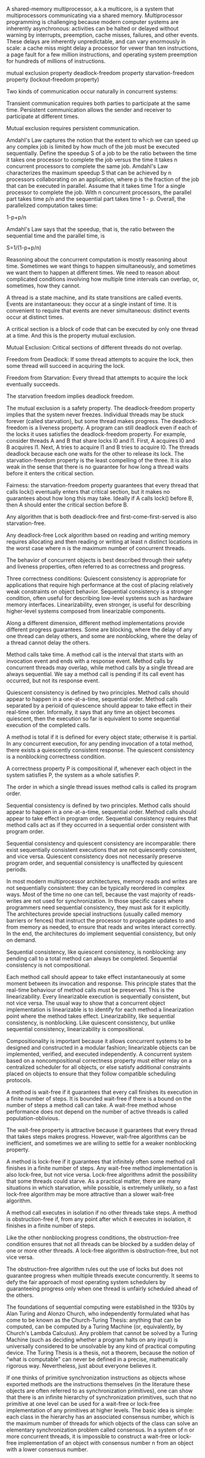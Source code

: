 A shared-memory multiprocessor, a.k.a multicore, is a system that multiprocessors communicating via a shared memory. 
Multiprocessor programming is challenging because modern computer systems are inherently asynchronous: 
activities can be halted or delayed without warning by interrupts, preemption, cache misses, failures, 
and other events. These delays are inherently unpredictable, and can vary enormously in scale: 
a cache miss might delay a processor for vewer than ten instructions, a page fault for a few million 
instructions, and operating system preemption for hundreds of millions of instructions.

mutual exclusion property
deadlock-freedom property
starvation-freedom property (lockout-freedom property)

Two kinds of communication occur naturally in concurrent systems:

Transient communication requires both parties to participate at the same time.
Persistent communication allows the sender and receiver to participate at different times.

Mutual exclusion requires persistent communication.

Amdahl's Law captures the notion that the extent to which we can speed up any 
complex job is limited by how much of the job must be executed sequentially.
Define the speedup S of a job to be the ratio between the time it takes one 
processor to complete the job versus the time it takes n concurrent processors 
to complete the same job. Amdahl's Law characterizes the maximum speedup S that 
can be achieved by n processors collaborating on an application, where p is the 
fraction of the job that can be executed in parallel. Assume that it takes time 
1 for a single processor to complete the job. With n concurrent processors, the 
parallel part takes time p/n and the sequential part takes time 1 - p. Overall, 
the parallelized computation takes time: 

1-p+p/n

Amdahl's Law says that the speedup, that is, the ratio between the sequential 
time and the parallel time, is 

S=1/(1-p+p/n)

Reasoning about the concurrent computation is mostly reasoning about time. Sometimes 
we want things to happen simultaneously, and sometimes we want them to happen at 
different times. We need to reason about complicated conditions involving how 
multiple time intervals can overlap, or, sometimes, how they cannot.

A thread is a state machine, and its state transitions are called events. Events are 
instantaneous: they occur at a single instant of time. It is convenient to require 
that events are never simultaneous: distinct events occur at distinct times.

A critical section is a block of code that can be executed by only one thread at a 
time. And this is the property mutual exclusion.

Mutual Exclusion: Critical sections of different threads do not overlap.

Freedom from Deadlock: If some thread attempts to acquire the lock, then some thread will 
succeed in acquiring the lock.

Freedom from Starvation: Every thread that attempts to acquire the lock eventually succeeds.

The starvation freedom implies deadlock freedom.

The mutual exclusion is a safety property. The deadlock-freedom property implies that the 
system never freezes. Individual threads may be stuck forever (called starvation), but some 
thread makes progress. The deadlock-freedom is a liveness property. A program can still 
deadlock even if each of the locks it uses satisfies the deadlock-freedom property. For 
example, consider threads A and B that share locks l0 and l1. First, A acquires l0 and B 
acquires l1. Next, A tries to acquire l1 and B tries to acquire l0. The threads deadlock 
because each one waits for the other to release its lock. The starvation-freedom property 
is the least compelling of the three. It is also weak in the sense that there is no 
guarantee for how long a thread waits before it enters the critical section.

Fairness: the starvation-freedom property guarantees that every thread that calls lock() 
eventually enters that critical section, but it makes no guarantees about how long this 
may take. Ideally if A calls lock() before B, then A should enter the critical section 
before B.

Any algorithm that is both deadlock-free and first-come-first-served is also starvation-free.

Any deadlock-free Lock algorithm based on reading and writing memory requires allocating and 
then reading or writing at least n distinct locations in the worst case where n is the 
maximum number of concurrent threads.

The behavior of concurrent objects is best described through their safety and liveness properties, 
often referred to as correctness and progress.

Three correctness conditions: Quiescent consistency is appropriate for applications that require high 
performance at the cost of placing relatively weak constraints on object behavior. Sequential consistency 
is a stronger condition, often useful for describing low-level systems such as hardware memory 
interfaces. Linearizability, even stronger, is useful for describing higher-level systems composed from 
linearizable components.

Along a different dimension, different method implementations provide different progress guarantees. 
Some are blocking, where the delay of any one thread can delay others, and some are nonblocking, 
where the delay of a thread cannot delay the others.

Method calls take time. A method call is the interval that starts with an invocation event and ends with 
a response event. Method calls by concurrent threads may overlap, while method calls by a single thread are 
always sequential. We say a method call is pending if its call event has occurred, but not its response event.

Quiescent consistency is defined by two principles. Method calls should appear to happen in a one-at-a-time, 
sequential order. Method calls separated by a perioid of quiescence should appear to take effect in 
their real-time order. Informally, it says that any time an object becomes quiescent, then the execution 
so far is equivalent to some sequential execution of the completed calls.

A method is total if it is defined for every object state; otherwise it is partial. In any concurrent 
execution, for any pending invocation of a total method, there exists a quiescently consistent response. 
The quiescent consistency is a nonblocking correctness condition.

A correctness property P is compositional if, whenever each object in the system satisfies P, the 
system as a whole satisfies P. 

The order in which a single thread issues method calls is called its program order.

Sequential consistency is defined by two principles. Method calls should appear to happen in a one-at-a-time, 
sequential order. Method calls should appear to take effect in program order. Sequential consistency 
requires that method calls act as if they occurred in a sequential order consistent with program order.

Sequential consistency and quiescent consistency are incomparable: there exist sequentially 
consistent executions that are not quiescently consistent, and vice versa. Quiescent consistency does 
not necessarily preserve program order, and sequential consistency is unaffected by quiescent periods.

In most modern multiprocessor architectures, memory reads and writes are not sequentially 
consistent: they can be typically reordered in complex ways. Most of the time no one can tell, 
because the vast majority of reads-writes are not used for synchronization. In those specific 
cases where programmers need sequential consistency, they must ask for it explicitly. The 
architectures provide special instructions (usually called memory barriers or fences) that 
instruct the processor to propagate updates to and from memory as needed, to ensure that 
reads and writes interact correctly. In the end, the architectures do implement sequential 
consistency, but only on demand.

Sequential consistency, like quiescent consistency, is nonblocking: any pending call to 
a total method can always be completed. Sequential consistency is not compositional.

Each method call should appear to take effect instantaneously at some moment between its 
invocation and response. This principle states that the real-time behaviour of method 
calls must be preserved. This is the linearizability. Every linearizable execution is 
sequentially consistent, but not vice versa. The usual way to show that a concurrent object 
implementation is linearizable is to identify for each method a linearization point where 
the method takes effect. Linearizability, like sequential consistency, is nonblocking. 
Like quiescent consistency, but unlike sequential consistency, linearizability is 
compositional.

Compositionality is important because it allows concurrent systems to be designed and 
constructed in a modular fashion; linearizable objects can be implemented, verified, and 
executed independently. A concurrent system based on a noncompositional correctness 
property must either relay on a centralized scheduler for all objects, or else satisfy 
additional constraints placed on objects to ensure that they follow compatible 
scheduling protocols.

A method is wait-free if it guarantees that every call finishes its execution in a finite 
number of steps. It is bounded wait-free if there is a bound on the number of steps a 
method call can take. A wait-free method whose performance does not depend on the number 
of active threads is called population-oblivious.

The wait-free property is attractive because it guarantees that every thread that takes 
steps makes progress. However, wait-free algorithms can be inefficient, and sometimes 
we are willing to settle for a weaker nonblocking property.

A method is lock-free if it guarantees that infinitely often some method call finishes in 
a finite number of steps. Any wait-free method implementation is also lock-free, but not 
vice versa. Lock-free algorithms admit the possibility that some threads could starve. 
As a practical matter, there are many situations in which starvation, while possible, is 
extremely unlikely, so a fast lock-free algorithm may be more attractive than a slower 
wait-free algorithm.

A method call executes in isolation if no other threads take steps. A method is obstruction-free 
if, from any point after which it executes in isolation, it finishes in a finite number of steps.

Like the other nonblocking progress conditions, the obstruction-free condition ensures that not 
all threads can be blocked by a sudden delay of one or more other threads. A lock-free algorithm 
is obstruction-free, but not vice versa.

The obstruction-free algorithm rules out the use of locks but does not guarantee progress 
when multiple threads execute concurrently. It seems to defy the fair approach of most 
operating system schedulers by guaranteeing progress only when one thread is unfairly 
scheduled ahead of the others.

The foundations of sequential computing were established in the 1930s by Alan Turing 
and Alonzo Church, who independently formulated what has come to be known as the 
Church-Turing Thesis: anything that can be computed, can be computed by a Turing 
Machine (or, equivalently, by Church's Lambda Calculus). Any problem that cannot be 
solved by a Turing Machine (such as deciding whether a program halts on any input) is 
universally considered to be unsolvable by any kind of practical computing device. 
The Turing Thesis is a thesis, not a theorem, because the notion of "what is computable" 
can never be defined in a precise, mathematically rigorous way. Nevertheless, just about 
everyone believes it.

If one thinks of primitive synchronization instructions as objects whose exported methods 
are the instructions themselves (in the literature these objects are often referred to 
as synchronization primitives), one can show that there is an infinite hierarchy of 
synchronization primitives, such that no primitive at one level can be used for a wait-free 
or lock-free implementation of any primitives at higher levels. The basic idea is simple: 
each class in the hierarchy has an associated consensus number, which is the maximum 
number of threads for which objects of the class can solve an elementary synchronization 
problem called consensus. In a system of n or more concurrent threads, it is impossible 
to construct a wait-free or lock-free implementation of an object with consensus number 
n from an object with a lower consensus number.


